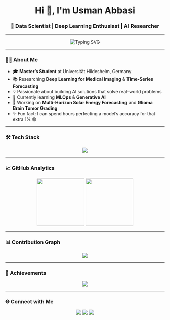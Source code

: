 <h1 align="center">Hi 👋, I'm Usman Abbasi</h1>
<h3 align="center">🚀 Data Scientist | Deep Learning Enthusiast | AI Researcher</h3>

---

<!-- Typing Animation -->
<p align="center">
  <img src="https://readme-typing-svg.herokuapp.com?font=Fira+Code&size=22&pause=1000&color=00F700&center=true&vCenter=true&width=600&lines=Masters+Student+%40+Universit%C3%A4t+Hildesheim;Deep+Learning+%26+AI+Researcher;Time-Series+Forecasting+Expert;Passionate+about+MLOps+%26+Generative+AI" alt="Typing SVG" />
</p>

---

### 👨‍💻 About Me
- 🎓 **Master’s Student** at Universität Hildesheim, Germany  
- 📚 Researching **Deep Learning for Medical Imaging** & **Time-Series Forecasting**  
- 💡 Passionate about building AI solutions that solve real-world problems  
- 🌱 Currently learning **MLOps** & **Generative AI**  
- 🔭 Working on **Multi-Horizon Solar Energy Forecasting** and **Glioma Brain Tumor Grading**  
- ✨ Fun fact: I can spend hours perfecting a model’s accuracy for that extra 1% 😄

---

### 🛠 Tech Stack
<p align="center">
<img src="https://skillicons.dev/icons?i=python,tensorflow,pytorch,sklearn,matlab,git,github,html,css,js,vscode,linux" />
</p>

---

### 📈 GitHub Analytics
<p align="center">
  <img src="https://github-readme-stats.vercel.app/api?username=YourGitHubUsername&show_icons=true&theme=tokyonight" height="150" />
  <img src="https://github-readme-streak-stats.herokuapp.com/?user=YourGitHubUsername&theme=tokyonight" height="150" />
</p>

---

### 📊 Contribution Graph
<p align="center">
  <img src="https://github-readme-activity-graph.vercel.app/graph?username=YourGitHubUsername&theme=react-dark&hide_border=true&area=true" />
</p>

---

### 🎯 Achievements
<p align="center">
  <img src="https://github-profile-trophy.vercel.app/?username=YourGitHubUsername&theme=dracula&no-frame=true&margin-w=15" />
</p>

---

### 🌐 Connect with Me
<p align="center">
<a href="https://linkedin.com/in/YourLinkedIn" target="_blank"><img src="https://img.shields.io/badge/-LinkedIn-blue?logo=Linkedin&logoColor=white" /></a>
<a href="mailto:your.email@example.com"><img src="https://img.shields.io/badge/-Email-red?logo=gmail&logoColor=white" /></a>
<a href="https://twitter.com/YourTwitter" target="_blank"><img src="https://img.shields.io/badge/-Twitter-black?logo=twitter&logoColor=white" /></a>
</p>
